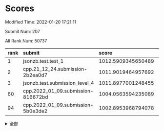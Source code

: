 # Scores

Modified Time: 2022-01-20 17:21:11

Submit Num: 207

All Rank Num: 50737

| rank |               submit               |       score        |       sigma        | pk_num |
| :--- | :--------------------------------- | :----------------- | :----------------- | :----- |
| 1    | jsonzb.test.test_1                 | 1012.5909345650489 | 0.7935282910196302 | 982    |
| 2    | cpp.21_12_24.submission-2b2ea0d7   | 1011.9019464957692 | 0.760524774358653  | 980    |
| 3    | jsonzb.test.submission_level_4     | 1011.8977001248455 | 0.809340524451012  | 977    |
| 60   | cpp.2022_01_09.submission-816672bd | 1004.0563594235089 | 0.7072121785547701 | 977    |
| 94   | cpp.2022_01_09.submission-5b0e3de2 | 1002.8953968794078 | 0.7136210490623831 | 984    |


<details>
<summary>全部</summary>

| rank |                 submit                 |       score        |       sigma        | pk_num |
| :--- | :------------------------------------- | :----------------- | :----------------- | :----- |
| 1    | jsonzb.test.test_1                     | 1012.5909345650489 | 0.7935282910196302 | 982    |
| 2    | cpp.21_12_24.submission-2b2ea0d7       | 1011.9019464957692 | 0.760524774358653  | 980    |
| 3    | jsonzb.test.submission_level_4         | 1011.8977001248455 | 0.809340524451012  | 977    |
| 4    | gobigger.level_3.submission_level_3_21 | 1011.4708522917708 | 0.7469593505947487 | 979    |
| 5    | gobigger.level_3.submission_level_3_35 | 1011.2069847256404 | 0.8140717583221967 | 985    |
| 6    | gobigger.level_3.submission_level_3_24 | 1011.1587753598199 | 0.7688938914740158 | 983    |
| 7    | gobigger.level_3.submission_level_3_16 | 1011.0758848051    | 0.7834579888490424 | 984    |
| 8    | gobigger.level_3.submission_level_3_37 | 1010.9235562945717 | 0.7613875731084189 | 977    |
| 9    | gobigger.level_3.submission_level_3_11 | 1010.8442446573654 | 0.7539313005385556 | 976    |
| 10   | gobigger.level_3.submission_level_3_1  | 1010.8034425178192 | 0.7807395412038528 | 982    |
| 11   | gobigger.level_3.submission_level_3_49 | 1010.7624205961528 | 0.7574654911587329 | 983    |
| 12   | gobigger.level_3.submission_level_3_19 | 1010.7318458496467 | 0.7588276984782887 | 984    |
| 13   | gobigger.level_3.submission_level_3_47 | 1010.7287705369732 | 0.767609769857469  | 979    |
| 14   | gobigger.level_3.submission_level_3_29 | 1010.7220354726363 | 0.7564007797620228 | 982    |
| 15   | gobigger.level_3.submission_level_3_41 | 1010.6701661509902 | 0.7785395697714734 | 983    |
| 16   | gobigger.level_3.submission_level_3_42 | 1010.4618451405324 | 0.7886074271058638 | 982    |
| 17   | gobigger.level_3.submission_level_3_45 | 1010.4146313009306 | 0.7762396225812839 | 982    |
| 18   | gobigger.level_3.submission_level_3_0  | 1010.4131586128567 | 0.7539640973806663 | 985    |
| 19   | gobigger.level_3.submission_level_3_25 | 1010.3620282306197 | 0.7714556349418038 | 978    |
| 20   | gobigger.level_3.submission_level_3_17 | 1010.3536410465414 | 0.7514098151802122 | 976    |
| 21   | gobigger.level_3.submission_level_3_38 | 1010.3441073626786 | 0.7831196790630264 | 987    |
| 22   | gobigger.level_3.submission_level_3_13 | 1010.3324030543139 | 0.7642363798865601 | 983    |
| 23   | gobigger.level_3.submission_level_3_28 | 1010.2310862592153 | 0.7641627587276392 | 981    |
| 24   | gobigger.level_3.submission_level_3_36 | 1010.133263402354  | 0.770937047860691  | 983    |
| 25   | gobigger.level_3.submission_level_3_30 | 1010.1285764130142 | 0.7502857819695533 | 978    |
| 26   | gobigger.level_3.submission_level_3_22 | 1010.126847510724  | 0.7462547293672754 | 982    |
| 27   | gobigger.level_3.submission_level_3_34 | 1010.1013696437333 | 0.7684826605411968 | 982    |
| 28   | gobigger.level_3.submission_level_3_7  | 1009.911956898517  | 0.7570515326820471 | 980    |
| 29   | gobigger.level_3.submission_level_3_31 | 1009.8424762655142 | 0.7503410605024072 | 982    |
| 30   | gobigger.level_3.submission_level_3_33 | 1009.7559791957202 | 0.7402650847389133 | 977    |
| 31   | gobigger.level_3.submission_level_3_20 | 1009.7313142294647 | 0.7655829020308094 | 980    |
| 32   | gobigger.level_3.submission_level_3_15 | 1009.7142545086488 | 0.7568243979656107 | 979    |
| 33   | gobigger.level_3.submission_level_3_10 | 1009.7105557618713 | 0.7479506228129853 | 980    |
| 34   | gobigger.level_3.submission_level_3_39 | 1009.6001063908925 | 0.7404136987927473 | 978    |
| 35   | gobigger.level_3.submission_level_3_40 | 1009.5894170298608 | 0.7598331184552731 | 981    |
| 36   | gobigger.level_3.submission_level_3_14 | 1009.5234716250462 | 0.7526741740736317 | 982    |
| 37   | gobigger.level_3.submission_level_3_9  | 1009.4174998872029 | 0.7745527945658945 | 977    |
| 38   | gobigger.level_3.submission_level_3_5  | 1009.3804434583872 | 0.7364660054396923 | 979    |
| 39   | gobigger.level_3.submission_level_3_2  | 1009.3325758915064 | 0.7299524324545561 | 985    |
| 40   | gobigger.level_3.submission_level_3_12 | 1009.3159485529737 | 0.7768857863474021 | 977    |
| 41   | gobigger.level_3.submission_level_3_26 | 1009.2791296862104 | 0.7676557789523951 | 975    |
| 42   | gobigger.level_3.submission_level_3_6  | 1009.2341675103096 | 0.7532424130532716 | 981    |
| 43   | gobigger.level_3.submission_level_3_3  | 1009.223057434884  | 0.7485236639544781 | 979    |
| 44   | gobigger.level_3.submission_level_3_23 | 1009.2081087538907 | 0.7459135555523885 | 977    |
| 45   | gobigger.level_3.submission_level_3_4  | 1009.0686342193162 | 0.7249706732147094 | 978    |
| 46   | gobigger.level_3.submission_level_3_48 | 1009.0276651733269 | 0.7552653021416396 | 977    |
| 47   | gobigger.level_3.submission_level_3_27 | 1008.8436921647706 | 0.7640942338025144 | 982    |
| 48   | gobigger.level_3.submission_level_3_8  | 1008.7921648273873 | 0.7388442888459251 | 981    |
| 49   | gobigger.level_3.submission_level_3_43 | 1008.6866906077765 | 0.7443586624845984 | 980    |
| 50   | gobigger.level_3.submission_level_3_32 | 1008.6429983296126 | 0.7492462648899367 | 980    |
| 51   | gobigger.level_3.submission_level_3_46 | 1008.5007036846845 | 0.7532871268525818 | 981    |
| 52   | gobigger.level_3.submission_level_3_18 | 1007.9857630178075 | 0.7298733855400279 | 981    |
| 53   | gobigger.level_3.submission_level_3_44 | 1007.9169887017591 | 0.7362506978813486 | 975    |
| 54   | gobigger.level_1.submission_level_1_0  | 1004.694029786424  | 0.7264006039747144 | 977    |
| 55   | gobigger.level_1.submission_level_1_24 | 1004.5070939223347 | 0.7233978773723241 | 982    |
| 56   | gobigger.level_1.submission_level_1_23 | 1004.4247739005186 | 0.7316013972190749 | 977    |
| 57   | gobigger.level_1.submission_level_1_5  | 1004.3231094759743 | 0.7262718100421451 | 984    |
| 58   | gobigger.level_1.submission_level_1_12 | 1004.2945574068892 | 0.7151440406080262 | 983    |
| 59   | gobigger.level_1.submission_level_1_6  | 1004.1961363922134 | 0.7162843799411416 | 984    |
| 60   | cpp.2022_01_09.submission-816672bd     | 1004.0563594235089 | 0.7072121785547701 | 977    |
| 61   | gobigger.level_1.submission_level_1_8  | 1003.9928087220414 | 0.7189972624424814 | 985    |
| 62   | gobigger.level_1.submission_level_1_35 | 1003.9731503619341 | 0.7176236633573656 | 987    |
| 63   | gobigger.level_1.submission_level_1_40 | 1003.8968556812116 | 0.716800921221176  | 980    |
| 64   | gobigger.level_1.submission_level_1_16 | 1003.8792880194193 | 0.7168016970344387 | 980    |
| 65   | gobigger.level_1.submission_level_1_15 | 1003.7897052155438 | 0.7133079470593603 | 979    |
| 66   | gobigger.level_1.submission_level_1_3  | 1003.7634563248217 | 0.7119917828145157 | 980    |
| 67   | gobigger.level_1.submission_level_1_4  | 1003.7522565836134 | 0.7166981377924371 | 977    |
| 68   | gobigger.level_1.submission_level_1_34 | 1003.6019596928157 | 0.7143420804758647 | 979    |
| 69   | gobigger.level_1.submission_level_1_33 | 1003.555371923374  | 0.7047722855919571 | 977    |
| 70   | gobigger.level_1.submission_level_1_11 | 1003.5479582857665 | 0.719014079555789  | 983    |
| 71   | gobigger.level_1.submission_level_1_38 | 1003.5459662947461 | 0.7176988678096283 | 981    |
| 72   | gobigger.level_1.submission_level_1_44 | 1003.5101048183536 | 0.7095118776694648 | 979    |
| 73   | gobigger.level_1.submission_level_1_13 | 1003.505647567569  | 0.7208590302269533 | 983    |
| 74   | gobigger.level_1.submission_level_1_26 | 1003.5023002271245 | 0.7165089954410925 | 982    |
| 75   | gobigger.level_1.submission_level_1_46 | 1003.4963465289615 | 0.7159406840698573 | 980    |
| 76   | gobigger.level_1.submission_level_1_10 | 1003.4921748374713 | 0.7112465825189902 | 978    |
| 77   | gobigger.level_1.submission_level_1_28 | 1003.4836479602434 | 0.7096645829772317 | 977    |
| 78   | gobigger.level_1.submission_level_1_29 | 1003.47742786019   | 0.719031764388366  | 981    |
| 79   | gobigger.level_1.submission_level_1_42 | 1003.2960777950852 | 0.717253116281452  | 982    |
| 80   | gobigger.level_1.submission_level_1_32 | 1003.2814033131068 | 0.7115722935956476 | 980    |
| 81   | gobigger.level_1.submission_level_1_9  | 1003.2259342261544 | 0.7276765033434351 | 984    |
| 82   | gobigger.level_1.submission_level_1_37 | 1003.1442070885408 | 0.7185111967945569 | 981    |
| 83   | gobigger.level_1.submission_level_1_41 | 1003.1336553705685 | 0.7164567748919781 | 980    |
| 84   | gobigger.level_1.submission_level_1_7  | 1003.1219149578756 | 0.7115236925725705 | 979    |
| 85   | gobigger.level_1.submission_level_1_25 | 1003.1071253942573 | 0.7187981765574871 | 977    |
| 86   | gobigger.level_1.submission_level_1_17 | 1003.0998779411726 | 0.708529768203574  | 984    |
| 87   | gobigger.level_1.submission_level_1_36 | 1003.0569977529663 | 0.7253269960055768 | 980    |
| 88   | gobigger.level_1.submission_level_1_30 | 1003.0456390486041 | 0.7108505028760256 | 982    |
| 89   | gobigger.level_1.submission_level_1_19 | 1003.005584459058  | 0.7221580059738086 | 979    |
| 90   | gobigger.level_1.submission_level_1_39 | 1003.000152618976  | 0.7108238585004687 | 979    |
| 91   | gobigger.level_1.submission_level_1_2  | 1002.9862726119442 | 0.7161583137148053 | 984    |
| 92   | gobigger.level_1.submission_level_1_47 | 1002.9683108818014 | 0.7245468453499423 | 976    |
| 93   | gobigger.level_1.submission_level_1_49 | 1002.9559397740068 | 0.7083801561143694 | 979    |
| 94   | cpp.2022_01_09.submission-5b0e3de2     | 1002.8953968794078 | 0.7136210490623831 | 984    |
| 95   | gobigger.level_1.submission_level_1_18 | 1002.8756324031979 | 0.7140524130091647 | 984    |
| 96   | gobigger.level_1.submission_level_1_31 | 1002.7588675031182 | 0.7085182196707028 | 981    |
| 97   | gobigger.level_1.submission_level_1_43 | 1002.7160178859108 | 0.7033336927269259 | 979    |
| 98   | gobigger.level_1.submission_level_1_1  | 1002.6375910547882 | 0.7151781208924552 | 978    |
| 99   | gobigger.level_1.submission_level_1_21 | 1002.5849585919954 | 0.7240398356116295 | 981    |
| 100  | gobigger.level_1.submission_level_1_27 | 1002.5588033132151 | 0.7169452726416113 | 981    |
| 101  | gobigger.level_1.submission_level_1_20 | 1002.4976089492446 | 0.7047990165223859 | 979    |
| 102  | gobigger.level_1.submission_level_1_45 | 1002.4844283400412 | 0.7064102111610686 | 976    |
| 103  | gobigger.level_1.submission_level_1_48 | 1002.4654481748231 | 0.7148278919320283 | 984    |
| 104  | gobigger.level_1.submission_level_1_14 | 1002.451504147646  | 0.7157477282627366 | 981    |
| 105  | gobigger.level_1.submission_level_1_22 | 1001.7569720200156 | 0.7212875231565777 | 985    |
| 106  | gobigger.random.submission_random_17   | 997.5528929323859  | 0.7195041811590123 | 979    |
| 107  | gobigger.random.submission_random_35   | 997.0096906490146  | 0.7134881669729217 | 982    |
| 108  | gobigger.random.submission_random_41   | 996.9436425968757  | 0.7093458825670362 | 981    |
| 109  | gobigger.random.submission_random_0    | 996.9371312288852  | 0.7172936207267808 | 978    |
| 110  | gobigger.random.submission_random_3    | 996.9161781836088  | 0.707365578157274  | 982    |
| 111  | gobigger.random.submission_random_9    | 996.8564011468652  | 0.7023778047488753 | 981    |
| 112  | gobigger.random.submission_random_2    | 996.8018776117461  | 0.7036419287126611 | 979    |
| 113  | gobigger.random.submission_random_10   | 996.7523330103368  | 0.7075721602595746 | 982    |
| 114  | gobigger.random.submission_random_14   | 996.6306487029033  | 0.7205238665765122 | 981    |
| 115  | gobigger.random.submission_random_40   | 996.4745294336963  | 0.7068333089105062 | 981    |
| 116  | gobigger.random.submission_random_31   | 996.460933384242   | 0.7131055962344577 | 980    |
| 117  | gobigger.random.submission_random_37   | 996.4529229392066  | 0.7073548130265225 | 982    |
| 118  | gobigger.random.submission_random_45   | 996.4310188189725  | 0.6963873671708739 | 982    |
| 119  | gobigger.random.submission_random_18   | 996.3981068428653  | 0.7127752817652351 | 985    |
| 120  | gobigger.random.submission_random_15   | 996.3417211126492  | 0.7011737162690352 | 985    |
| 121  | gobigger.random.submission_random_6    | 996.3364660795111  | 0.7006885739225227 | 980    |
| 122  | gobigger.random.submission_random_22   | 996.2733989258068  | 0.7110712351455737 | 981    |
| 123  | gobigger.random.submission_random_46   | 996.232522758556   | 0.7173731788655306 | 977    |
| 124  | gobigger.random.submission_random_20   | 996.2313242734863  | 0.7067389249851038 | 983    |
| 125  | gobigger.random.submission_random_1    | 996.2071246121855  | 0.7094884816225311 | 980    |
| 126  | gobigger.random.submission_random_32   | 996.1735645061444  | 0.7170208712403969 | 983    |
| 127  | gobigger.random.submission_random_39   | 996.1328710224315  | 0.7121702580183328 | 985    |
| 128  | gobigger.random.submission_random_23   | 996.1236008801156  | 0.7090194365733765 | 983    |
| 129  | gobigger.random.submission_random_19   | 995.9904377087     | 0.7091957641748148 | 980    |
| 130  | gobigger.random.submission_random_5    | 995.9845169406386  | 0.7132296215715183 | 982    |
| 131  | gobigger.random.submission_random_36   | 995.9821603868107  | 0.7157059374968185 | 977    |
| 132  | gobigger.random.submission_random_25   | 995.9236182214933  | 0.7117219208783139 | 983    |
| 133  | gobigger.random.submission_random_44   | 995.9228022448059  | 0.7091069444458968 | 977    |
| 134  | gobigger.random.submission_random_30   | 995.9091235722525  | 0.7036048212883668 | 984    |
| 135  | gobigger.random.submission_random_28   | 995.8415016886098  | 0.7128357118611262 | 983    |
| 136  | gobigger.random.submission_random_48   | 995.6950516147949  | 0.7174010641132902 | 980    |
| 137  | gobigger.random.submission_random_16   | 995.6845552439918  | 0.7081402862591918 | 983    |
| 138  | gobigger.random.submission_random_27   | 995.6830665087397  | 0.7210236848221775 | 978    |
| 139  | gobigger.random.submission_random_33   | 995.6825240033093  | 0.7198560759305875 | 982    |
| 140  | gobigger.random.submission_random_13   | 995.6803035355013  | 0.7171134792469233 | 981    |
| 141  | gobigger.random.submission_random_11   | 995.6486573212     | 0.705442603739219  | 979    |
| 142  | gobigger.random.submission_random_4    | 995.6047681397579  | 0.70798814926744   | 975    |
| 143  | gobigger.random.submission_random_42   | 995.576212951574   | 0.71308522973554   | 985    |
| 144  | gobigger.random.submission_random_24   | 995.4096520549421  | 0.7041630229414055 | 980    |
| 145  | gobigger.random.submission_random_38   | 995.3090449567894  | 0.7138943225433393 | 983    |
| 146  | gobigger.random.submission_random_26   | 995.2795319862989  | 0.7093210358911507 | 979    |
| 147  | gobigger.random.submission_random_29   | 995.2666331712338  | 0.7188962127115375 | 980    |
| 148  | gobigger.random.submission_random_7    | 995.2082325461186  | 0.7093191417267964 | 974    |
| 149  | gobigger.random.submission_random_12   | 995.1859781719717  | 0.7157432895302599 | 983    |
| 150  | gobigger.random.submission_random_21   | 995.0227843346132  | 0.7091950424904347 | 979    |
| 151  | gobigger.random.submission_random_47   | 994.9683161233064  | 0.7125080722402153 | 976    |
| 152  | gobigger.random.submission_random_43   | 994.8837613631503  | 0.7090518547532227 | 976    |
| 153  | gobigger.random.submission_random_34   | 994.8428744259533  | 0.7070975084229434 | 978    |
| 154  | gobigger.random.submission_random_49   | 994.2847688366071  | 0.721639241301209  | 981    |
| 155  | gobigger.level_2.submission_level_2_31 | 994.0872508361898  | 0.7460964817321014 | 984    |
| 156  | gobigger.random.submission_random_8    | 993.8089337533142  | 0.715943546355585  | 980    |
| 157  | gobigger.level_2.submission_level_2_17 | 993.6249061546438  | 0.7366284403753685 | 977    |
| 158  | gobigger.level_2.submission_level_2_49 | 993.5313343695576  | 0.7483501420063504 | 977    |
| 159  | gobigger.level_2.submission_level_2_11 | 993.3817880028017  | 0.7416675385992011 | 979    |
| 160  | gobigger.level_2.submission_level_2_45 | 993.3129096799105  | 0.7287228111477211 | 980    |
| 161  | gobigger.level_2.submission_level_2_20 | 993.2405925295213  | 0.7299647445855137 | 983    |
| 162  | gobigger.level_2.submission_level_2_4  | 993.1708717964017  | 0.7251817357883165 | 983    |
| 163  | gobigger.level_2.submission_level_2_32 | 992.9679574222376  | 0.7443155045433584 | 983    |
| 164  | gobigger.level_2.submission_level_2_18 | 992.7718489946433  | 0.7284107684455298 | 979    |
| 165  | gobigger.level_2.submission_level_2_3  | 992.7555443991542  | 0.7334983182304151 | 983    |
| 166  | gobigger.level_2.submission_level_2_34 | 992.6966489735148  | 0.7422795780377104 | 975    |
| 167  | gobigger.level_2.submission_level_2_9  | 992.5975876595265  | 0.7436662928261064 | 984    |
| 168  | gobigger.level_2.submission_level_2_22 | 992.5302558281685  | 0.7313493725918999 | 980    |
| 169  | gobigger.level_2.submission_level_2_47 | 992.5238641727303  | 0.7396747991811518 | 981    |
| 170  | gobigger.level_2.submission_level_2_29 | 992.4954396042532  | 0.7396657393130927 | 983    |
| 171  | gobigger.level_2.submission_level_2_26 | 992.3846237396955  | 0.7399937751205886 | 984    |
| 172  | gobigger.level_2.submission_level_2_35 | 992.3756691854486  | 0.7388061826822664 | 983    |
| 173  | gobigger.level_2.submission_level_2_6  | 992.2214841858064  | 0.751655284482926  | 982    |
| 174  | gobigger.level_2.submission_level_2_33 | 992.1970640608895  | 0.7471077523320968 | 979    |
| 175  | gobigger.level_2.submission_level_2_13 | 992.1862433704669  | 0.7252980069221834 | 978    |
| 176  | gobigger.level_2.submission_level_2_44 | 992.184562483201   | 0.7374971637707479 | 978    |
| 177  | gobigger.level_2.submission_level_2_36 | 992.1571953340066  | 0.7389515137464837 | 983    |
| 178  | gobigger.level_2.submission_level_2_37 | 992.1369181065577  | 0.7365661341941152 | 979    |
| 179  | gobigger.level_2.submission_level_2_41 | 992.1264124657764  | 0.7414938677595    | 977    |
| 180  | gobigger.level_2.submission_level_2_42 | 992.1002845447676  | 0.7510944456627107 | 981    |
| 181  | gobigger.level_2.submission_level_2_10 | 992.0947634087287  | 0.7515368286452787 | 980    |
| 182  | gobigger.level_2.submission_level_2_28 | 992.0881234344408  | 0.7276167683402892 | 981    |
| 183  | gobigger.level_2.submission_level_2_7  | 992.0762427732956  | 0.7628618800458313 | 985    |
| 184  | gobigger.level_2.submission_level_2_8  | 992.005856152963   | 0.7527597056250851 | 978    |
| 185  | gobigger.level_2.submission_level_2_5  | 991.9813983319765  | 0.762752946234207  | 978    |
| 186  | gobigger.level_2.submission_level_2_0  | 991.865882712282   | 0.7401942268316303 | 981    |
| 187  | gobigger.level_2.submission_level_2_40 | 991.828902178022   | 0.7354570406299831 | 981    |
| 188  | gobigger.level_2.submission_level_2_21 | 991.7435508159622  | 0.7491510399731927 | 985    |
| 189  | gobigger.level_2.submission_level_2_16 | 991.7023687959311  | 0.7465701492266978 | 978    |
| 190  | gobigger.level_2.submission_level_2_23 | 991.5731533804322  | 0.7554524248759745 | 978    |
| 191  | gobigger.level_2.submission_level_2_14 | 991.5543459454756  | 0.7415814284348815 | 979    |
| 192  | gobigger.level_2.submission_level_2_1  | 991.526202135561   | 0.7612597683097682 | 979    |
| 193  | gobigger.level_2.submission_level_2_15 | 991.3834589978527  | 0.7606511222258335 | 981    |
| 194  | gobigger.level_2.submission_level_2_46 | 991.2578390528971  | 0.7834862130886767 | 979    |
| 195  | gobigger.level_2.submission_level_2_19 | 991.0997198176395  | 0.7483661249950002 | 979    |
| 196  | gobigger.level_2.submission_level_2_24 | 991.0661729775348  | 0.771087712863067  | 982    |
| 197  | gobigger.level_2.submission_level_2_30 | 991.0452571314845  | 0.7511333724567912 | 980    |
| 198  | gobigger.level_2.submission_level_2_25 | 990.8984203720485  | 0.7588938072440493 | 983    |
| 199  | gobigger.level_2.submission_level_2_39 | 990.6274707829612  | 0.7710745520411947 | 978    |
| 200  | gobigger.level_2.submission_level_2_43 | 990.6229653095731  | 0.7672165003405607 | 979    |
| 201  | gobigger.level_2.submission_level_2_48 | 990.2938959651254  | 0.7600007144579427 | 981    |
| 202  | gobigger.level_2.submission_level_2_2  | 990.1985901529133  | 0.7568905736564937 | 978    |
| 203  | gobigger.level_2.submission_level_2_38 | 989.9278170547525  | 0.7572356931690059 | 983    |
| 204  | gobigger.level_2.submission_level_2_27 | 989.9119160956598  | 0.7589510747298596 | 983    |
| 205  | gobigger.level_2.submission_level_2_12 | 989.8557083824479  | 0.7498120408598855 | 980    |
| 206  | gobigger.none.submission_none_0        | 976.9028844549917  | 1.3525950026604854 | 973    |
| 207  | gobigger.none.submission_none_1        | 976.5237183102403  | 1.3969133378520748 | 974    |

</details>